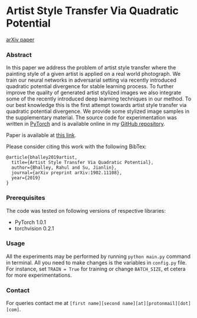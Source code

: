 # Artist Style Transfer Via Quadratic Potential

[arXiv paper](https://arxiv.org/abs/1902.11108)

### Abstract

In this paper we address the problem of artist style transfer where the painting style of a given artist is applied on a real world photograph. We train our neural networks in adversarial setting via recently introduced quadratic potential divergence for stable learning process. To further improve the quality of generated artist stylized images we also integrate some of the recently introduced deep learning techniques in our method. To our best knowledge this is the first attempt towards artist style transfer via quadratic potential divergence. We provide some stylized image samples in the supplementary material. The source code for experimentation was written in [PyTorch](https://pytorch.org) and is available online in my [GitHub repository](https://github.com/rahulbhalley/cyclegan-plus-plus).

Paper is available at [this link](https://arxiv.org/abs/1902.11108).

Please consider citing this work with the following BibTex:
```
@article{bhalley2019artist,
  title={Artist Style Transfer Via Quadratic Potential},
  author={Bhalley, Rahul and Su, Jianlin},
  journal={arXiv preprint arXiv:1902.11108},
  year={2019}
}
```

### Prerequisites

The code was tested on following versions of respective libraries:

- PyTorch 1.0.1
- torchvision 0.2.1

### Usage

All the experiments may be performed by running `python main.py` command in terminal. All you need to make changes is the variables in `config.py` file. For instance, set `TRAIN = True` for training or change `BATCH_SIZE`, et cetera for more experimentations.

### Contact

For queries contact me at `[first name][second name][at][protonmail][dot][com]`.